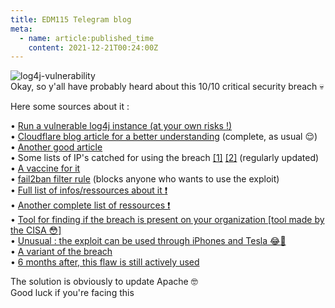 ```yaml
---
title: EDM115 Telegram blog
meta:
  - name: article:published_time
    content: 2021-12-21T00:24:00Z
---
```


![log4j-vulnerability](/img/blog/2021/12-21-log4j-vulnerability.webp)  
Okay, so y'all have probably heard about this 10/10 critical security breach :skull:  
  
Here some sources about it :  
  
• [Run a vulnerable log4j instance (at your own risks !)](https://github.com/christophetd/log4shell-vulnerable-app)  
• [Cloudflare blog article for a better understanding](https://blog.cloudflare.com/inside-the-log4j2-vulnerability-cve-2021-44228/) (complete, as usual :relieved:)  
• [Another good article](https://www.lunasec.io/docs/blog/log4j-zero-day/)  
• Some lists of IP's catched for using the breach [[1]](https://gist.github.com/blotus/f87ed46718bfdc634c9081110d243166/raw/148e8e3b8e24fb248f281d6c64f7484d06f540f7/log4j_exploitation_attempts_crowdsec.csv) [[2]](https://gist.github.com/gnremy/c546c7911d5f876f263309d7161a7217/raw/1b9dc2ce127681bae5fc02c3f5f77a3ff9f57ea6/CVE-2021-44228_IPs.csv) (regularly updated)  
• [A vaccine for it](https://github.com/Cybereason/Logout4Shell)  
• [fail2ban filter rule](https://jay.gooby.org/2021/12/13/a-fail2ban-filter-for-the-log4j-cve-2021-44228) (blocks anyone who wants to use the exploit)  
• [Full list of infos/ressources about it :exclamation:](https://cve.mitre.org/cgi-bin/cvename.cgi?name=CVE-2021-44228)  
• [Another complete list of ressources :exclamation:](https://gist.github.com/SwitHak/b66db3a06c2955a9cb71a8718970c592/raw/6552a01148d5dbd8c9c44dabf9767032637b3540/20211210-TLP-WHITE_LOG4J.md)  
• [Tool for finding if the breach is present on your organization [tool made by the CISA :flushed:]](https://github.com/cisagov/log4j-scanner)  
• [Unusual : the exploit can be used through iPhones and Tesla :joy::smiling_face_with_tear:](https://www.theverge.com/2021/12/13/22832552/iphone-tesla-sms-log4shell-log4j-exploit-researchers-test)  
• [A variant of the breach](https://checkmarx.com/blog/cve-2021-44832-apache-log4j-2-17-0-arbitrary-code-execution-via-jdbcappender-datasource-element/)  
• [6 months after, this flaw is still actively used](https://www.bleepingcomputer.com/news/security/cisa-log4shell-exploits-still-being-used-to-hack-vmware-servers/)  
  
The solution is obviously to update Apache :nerd_face:  
Good luck if you're facing this
